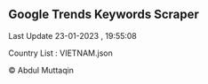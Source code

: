 

## Google Trends Keywords Scraper 
 
Last Update 23-01-2023 , 19:55:08

Country List :
VIETNAM.json



© Abdul Muttaqin 
